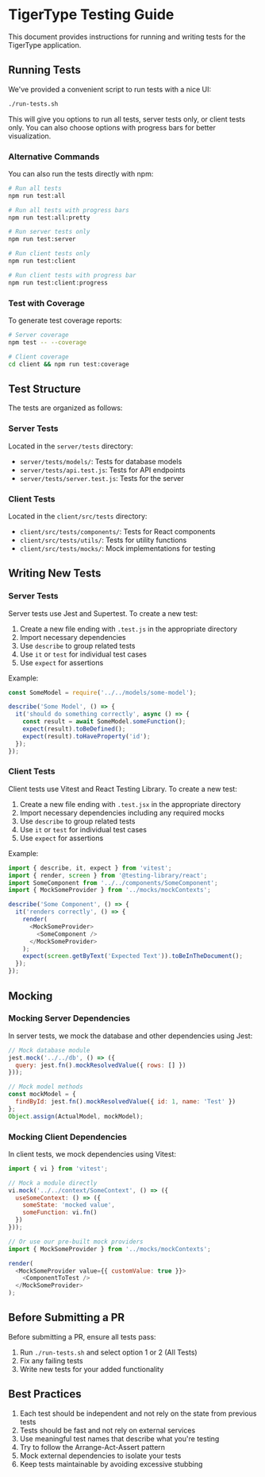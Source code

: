 # TigerType Testing Guide

This document provides instructions for running and writing tests for the TigerType application.

## Running Tests

We've provided a convenient script to run tests with a nice UI:

```bash
./run-tests.sh
```

This will give you options to run all tests, server tests only, or client tests only. You can also choose options with progress bars for better visualization.

### Alternative Commands

You can also run the tests directly with npm:

```bash
# Run all tests
npm run test:all

# Run all tests with progress bars
npm run test:all:pretty

# Run server tests only
npm run test:server

# Run client tests only
npm run test:client

# Run client tests with progress bar
npm run test:client:progress
```

### Test with Coverage

To generate test coverage reports:

```bash
# Server coverage
npm test -- --coverage

# Client coverage
cd client && npm run test:coverage
```

## Test Structure

The tests are organized as follows:

### Server Tests

Located in the `server/tests` directory:

- `server/tests/models/`: Tests for database models
- `server/tests/api.test.js`: Tests for API endpoints
- `server/tests/server.test.js`: Tests for the server

### Client Tests

Located in the `client/src/tests` directory:

- `client/src/tests/components/`: Tests for React components
- `client/src/tests/utils/`: Tests for utility functions
- `client/src/tests/mocks/`: Mock implementations for testing

## Writing New Tests

### Server Tests
Server tests use Jest and Supertest. To create a new test:

1. Create a new file ending with `.test.js` in the appropriate directory
2. Import necessary dependencies
3. Use `describe` to group related tests
4. Use `it` or `test` for individual test cases
5. Use `expect` for assertions

Example:

```javascript
const SomeModel = require('../../models/some-model');

describe('Some Model', () => {
  it('should do something correctly', async () => {
    const result = await SomeModel.someFunction();
    expect(result).toBeDefined();
    expect(result).toHaveProperty('id');
  });
});
```

### Client Tests

Client tests use Vitest and React Testing Library. To create a new test:

1. Create a new file ending with `.test.jsx` in the appropriate directory
2. Import necessary dependencies including any required mocks
3. Use `describe` to group related tests
4. Use `it` or `test` for individual test cases
5. Use `expect` for assertions

Example:

```javascript
import { describe, it, expect } from 'vitest';
import { render, screen } from '@testing-library/react';
import SomeComponent from '../../components/SomeComponent';
import { MockSomeProvider } from '../mocks/mockContexts';

describe('Some Component', () => {
  it('renders correctly', () => {
    render(
      <MockSomeProvider>
        <SomeComponent />
      </MockSomeProvider>
    );
    expect(screen.getByText('Expected Text')).toBeInTheDocument();
  });
});
```

## Mocking

### Mocking Server Dependencies

In server tests, we mock the database and other dependencies using Jest:

```javascript
// Mock database module
jest.mock('../../db', () => ({
  query: jest.fn().mockResolvedValue({ rows: [] })
}));

// Mock model methods
const mockModel = {
  findById: jest.fn().mockResolvedValue({ id: 1, name: 'Test' })
};
Object.assign(ActualModel, mockModel);
```

### Mocking Client Dependencies

In client tests, we mock dependencies using Vitest:

```javascript
import { vi } from 'vitest';

// Mock a module directly
vi.mock('../../context/SomeContext', () => ({
  useSomeContext: () => ({
    someState: 'mocked value',
    someFunction: vi.fn()
  })
}));

// Or use our pre-built mock providers
import { MockSomeProvider } from '../mocks/mockContexts';

render(
  <MockSomeProvider value={{ customValue: true }}>
    <ComponentToTest />
  </MockSomeProvider>
);
```

## Before Submitting a PR

Before submitting a PR, ensure all tests pass:

1. Run `./run-tests.sh` and select option 1 or 2 (All Tests)
2. Fix any failing tests
3. Write new tests for your added functionality

## Best Practices

1. Each test should be independent and not rely on the state from previous tests
2. Tests should be fast and not rely on external services
3. Use meaningful test names that describe what you're testing
4. Try to follow the Arrange-Act-Assert pattern
5. Mock external dependencies to isolate your tests
6. Keep tests maintainable by avoiding excessive stubbing
